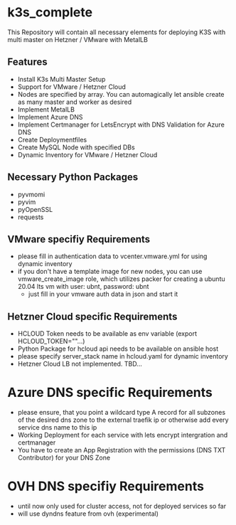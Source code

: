 # k3s_complete
This Repository will contain all necessary elements for deploying K3S with multi master on Hetzner / VMware with MetalLB

## Features
  - Install K3s Multi Master Setup
  - Support for VMware / Hetzner Cloud
  - Nodes are specified by array. You can automagically let ansible create as many master and worker as desired
  - Implement MetalLB
  - Implement Azure DNS
  - Implement Certmanager for LetsEncrypt with DNS Validation for Azure DNS
  - Create Deploymentfiles
  - Create MySQL Node with specified DBs
  - Dynamic Inventory for VMware / Hetzner Cloud

## Necessary Python Packages
  - pyvmomi
  - pyvim
  - pyOpenSSL
  - requests

## VMware specifiy Requirements
  - please fill in authentication data to vcenter.vmware.yml for using dynamic inventory
  - if you don't have a template image for new nodes, you can use vmware_create_image role, which utilizes packer for creating a ubuntu 20.04 lts vm with user: ubnt, password: ubnt
    - just fill in your vmware auth data in json and start it

## Hetzner Cloud specific Requirements
  - HCLOUD Token needs to be available as env variable (export HCLOUD_TOKEN=""...)
  - Python Package for hcloud api needs to be available on ansible host
  - please specify server_stack name in hcloud.yaml for dynamic inventory
  - Hetzner Cloud LB not implemented. TBD...

# Azure DNS specific Requirements
  - please ensure, that you point a wildcard type A record for all subzones of the desired dns zone to the external traefik ip or otherwise add every service dns name to this ip
  - Working Deployment for each service with lets encrypt intergration and certmanager
  - You have to create an App Registration with the permissions (DNS TXT Contributor) for your DNS Zone

# OVH DNS specifiy Requirements
  - until now only used for cluster access, not for deployed services so far
  - will use dyndns feature from ovh (experimental)